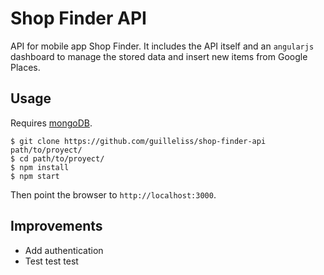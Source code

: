 Shop Finder API
==============

API for mobile app Shop Finder. It includes the API itself and an `angularjs` dashboard to manage the stored data and insert new items from Google Places.

## Usage

Requires [mongoDB](https://www.mongodb.org/).

	$ git clone https://github.com/guilleliss/shop-finder-api path/to/proyect/
	$ cd path/to/proyect/
	$ npm install
	$ npm start

Then point the browser to `http://localhost:3000`.

## Improvements

* Add authentication
* Test test test